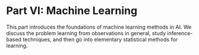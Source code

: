# Part VI: Machine Learning
This part introduces the foundations of machine learning methods in AI. We discuss the problem learning from observations in general, study inference-based techniques, and then go into elementary statistical methods for learning.